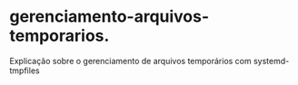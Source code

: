 # gerenciamento-arquivos-temporarios.
Explicação sobre o gerenciamento de arquivos temporários com systemd-tmpfiles

